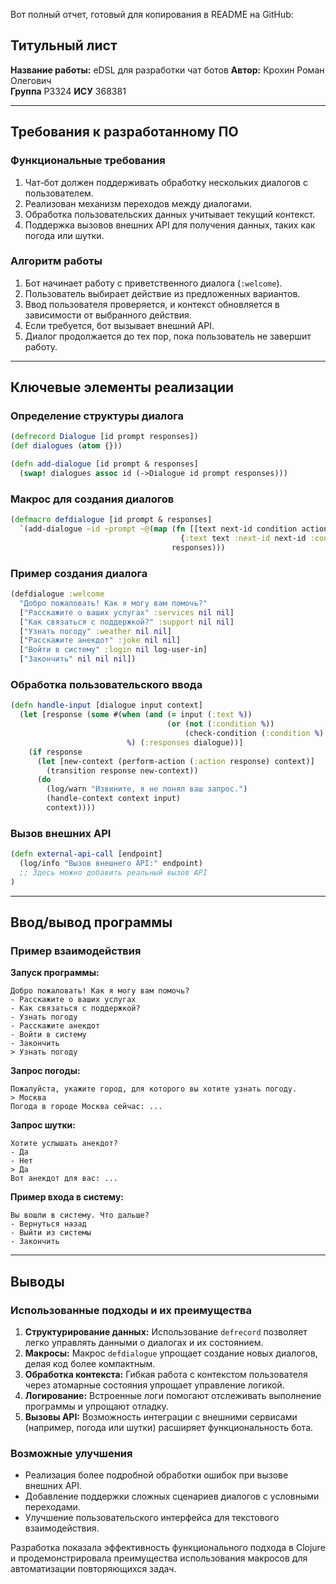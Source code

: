 Вот полный отчет, готовый для копирования в README на GitHub:  

## Титульный лист

**Название работы:** eDSL для разработки чат ботов
**Автор:** Крохин Роман Олегович  
**Группа** P3324
**ИСУ** 368381

---

## Требования к разработанному ПО

### Функциональные требования
1. Чат-бот должен поддерживать обработку нескольких диалогов с пользователем.
2. Реализован механизм переходов между диалогами.
3. Обработка пользовательских данных учитывает текущий контекст.
4. Поддержка вызовов внешних API для получения данных, таких как погода или шутки.

### Алгоритм работы
1. Бот начинает работу с приветственного диалога (`:welcome`).
2. Пользователь выбирает действие из предложенных вариантов.
3. Ввод пользователя проверяется, и контекст обновляется в зависимости от выбранного действия.
4. Если требуется, бот вызывает внешний API.
5. Диалог продолжается до тех пор, пока пользователь не завершит работу.

---

## Ключевые элементы реализации

### Определение структуры диалога
```clojure
(defrecord Dialogue [id prompt responses])
(def dialogues (atom {}))

(defn add-dialogue [id prompt & responses]
  (swap! dialogues assoc id (->Dialogue id prompt responses)))
```

### Макрос для создания диалогов
```clojure
(defmacro defdialogue [id prompt & responses]
  `(add-dialogue ~id ~prompt ~@(map (fn [[text next-id condition action]]
                                      {:text text :next-id next-id :condition condition :action action})
                                    responses)))
```

### Пример создания диалога
```clojure
(defdialogue :welcome
  "Добро пожаловать! Как я могу вам помочь?"
  ["Расскажите о ваших услугах" :services nil nil]
  ["Как связаться с поддержкой?" :support nil nil]
  ["Узнать погоду" :weather nil nil]
  ["Расскажите анекдот" :joke nil nil]
  ["Войти в систему" :login nil log-user-in]
  ["Закончить" nil nil nil])
```

### Обработка пользовательского ввода
```clojure
(defn handle-input [dialogue input context]
  (let [response (some #(when (and (= input (:text %))
                                   (or (not (:condition %))
                                       (check-condition (:condition %) context)))
                          %) (:responses dialogue))]
    (if response
      (let [new-context (perform-action (:action response) context)]
        (transition response new-context))
      (do
        (log/warn "Извините, я не понял ваш запрос.")
        (handle-context context input)
        context))))
```

### Вызов внешних API
```clojure
(defn external-api-call [endpoint]
  (log/info "Вызов внешнего API:" endpoint)
  ;; Здесь можно добавить реальный вызов API
)
```

---

## Ввод/вывод программы

### Пример взаимодействия

**Запуск программы:**
```
Добро пожаловать! Как я могу вам помочь?
- Расскажите о ваших услугах
- Как связаться с поддержкой?
- Узнать погоду
- Расскажите анекдот
- Войти в систему
- Закончить
> Узнать погоду
```

**Запрос погоды:**
```
Пожалуйста, укажите город, для которого вы хотите узнать погоду.
> Москва
Погода в городе Москва сейчас: ...
```

**Запрос шутки:**
```
Хотите услышать анекдот?
- Да
- Нет
> Да
Вот анекдот для вас: ...
```

**Пример входа в систему:**
```
Вы вошли в систему. Что дальше?
- Вернуться назад
- Выйти из системы
- Закончить
```

---

## Выводы

### Использованные подходы и их преимущества
1. **Структурирование данных:** Использование `defrecord` позволяет легко управлять данными о диалогах и их состоянием.
2. **Макросы:** Макрос `defdialogue` упрощает создание новых диалогов, делая код более компактным.
3. **Обработка контекста:** Гибкая работа с контекстом пользователя через атомарные состояния упрощает управление логикой.
4. **Логирование:** Встроенные логи помогают отслеживать выполнение программы и упрощают отладку.
5. **Вызовы API:** Возможность интеграции с внешними сервисами (например, погода или шутки) расширяет функциональность бота.

### Возможные улучшения
- Реализация более подробной обработки ошибок при вызове внешних API.
- Добавление поддержки сложных сценариев диалогов с условными переходами.
- Улучшение пользовательского интерфейса для текстового взаимодействия.

Разработка показала эффективность функционального подхода в Clojure и продемонстрировала преимущества использования макросов для автоматизации повторяющихся задач.
```
